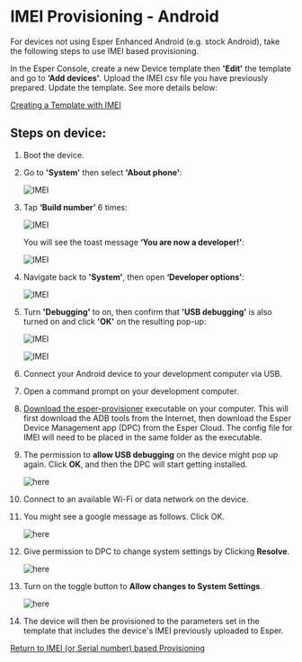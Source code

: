 # IMEI Provisioning - Android

For devices not using Esper Enhanced Android (e.g. stock Android), take the following steps to use IMEI based provisioning.

In the Esper Console, create a new Device template then **'Edit'** the template and go to **‘Add devices’**. Upload the IMEI csv file you have previously prepared. Update the template. See more details below:

[Creating a Template with IMEI](../../../device-template/imei-provisioning-template/index.md)

## Steps on device:

1.  Boot the device.
2.  Go to **'System'** then select **'About phone'**:

    ![IMEI](../../../../assets/OLD_DASHBOARD/2_IMEI.png)

3. Tap **‘Build number’** 6 times:

    ![IMEI](../../../../assets/OLD_DASHBOARD/3_IMEI.png)

    You will see the toast message **‘You are now a developer!'**:

    ![IMEI](../../../../assets/OLD_DASHBOARD/4_IMEI.png)

4. Navigate back to **'System'**, then open **‘Developer options’**:

    ![IMEI](../../../../assets/OLD_DASHBOARD/5_IMEI.png)

5. Turn **'Debugging'** to on, then confirm that **'USB debugging'** is also turned on and click **'OK'** on the resulting pop-up:

    ![IMEI](../../../../assets/OLD_DASHBOARD/6_IMEI.png)

    ![IMEI](../../../../assets/OLD_DASHBOARD/7_IMEI.png)

6. Connect your Android device to your development computer via USB.

7. Open a command prompt on your development computer.

8. [Download the esper-provisioner](../../adb-provisioning/downloadexecutable.md) executable on your computer. This will first download the ADB tools from the Internet, then download the Esper Device Management app (DPC) from the Esper Cloud. The config file for IMEI will need to be placed in the same folder as the executable.

9. The permission to **allow USB debugging** on the device might pop up again. Click **OK**, and then the DPC will start getting installed.

    ![here](../../../images/5_ADB.png)

10. Connect to an available Wi-Fi or data network on the device.

11. You might see a google message as follows. Click OK.

    ![here](../../../images/9_PD.png)

12. Give permission to DPC to change system settings by Clicking **Resolve**.

    ![here](../../../images/10_PD.png)

13. Turn on the toggle button to **Allow changes to System Settings**.

    ![here](../../../images/11_PD.png)

14. The device will then be provisioned to the parameters set in the template that includes the device's IMEI previously uploaded to Esper.

[Return to IMEI (or Serial number) based Provisioning](../index.md)
